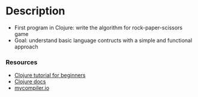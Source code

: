 # Description

- First program in Clojure: write the algorithm for rock-paper-scissors game
- Goal: understand basic language contructs with a simple and functional approach

### Resources
- [Clojure tutorial for beginners](https://youtu.be/zFPiPBIkAcQ)
- [Clojure docs](https://clojuredocs.org)
- [mycompiler.io](https://www.mycompiler.io/)
